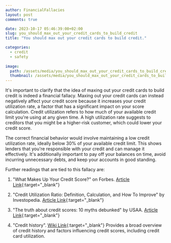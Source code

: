 ```yaml
---
author: FinancialFallacies
layout: post
comments: true

date: 2023-10-17 05:46:39:00+02:00  
slug: you_should_max_out_your_credit_cards_to_build_credit
title: "You should max out your credit cards to build credit."

categories:
  - credit
  - safety
  
image:
  path: /assets/media/you_should_max_out_your_credit_cards_to_build_credit.jpg
  thumbnail: /assets/media/you_should_max_out_your_credit_cards_to_build_credit.jpg
---
```


It's important to clarify that the idea of maxing out your credit cards to build credit is indeed a financial fallacy. Maxing out your credit cards can instead negatively affect your credit score because it increases your credit utilization rate, a factor that has a significant impact on your score calculation. Credit utilization refers to how much of your available credit limit you're using at any given time. A high utilization rate suggests to creditors that you might be a higher-risk customer, which could lower your credit score.

The correct financial behavior would involve maintaining a low credit utilization rate, ideally below 30% of your available credit limit. This shows lenders that you're responsible with your credit and can manage it effectively. It's additionally important to pay off your balances on time, avoid incurring unnecessary debts, and keep your accounts in good standing.

Further readings that are tied to this fallacy are:

1. "What Makes Up Your Credit Score?" on Forbes. [Article Link](https://www.forbes.com/advisor/credit-score/what-makes-up-your-credit-score/){:target="_blank"}

2. "Credit Utilization Ratio: Definition, Calculation, and How To Improve" by Investopedia. [Article Link](https://www.investopedia.com/terms/c/credit-utilization-rate.asp){:target="_blank"}

3. "The truth about credit scores: 10 myths debunked" by USAA. [Article Link](https://www.usaa.com/inet/wc/advice-finances-the-truth-about-credit-scores?akredirect=true){:target="_blank"}

4. "Credit history". [Wiki Link](https://en.wikipedia.org/wiki/Credit_history){:target="_blank"}
Provides a broad overview of credit history and factors influencing credit scores, including credit card utilization.
